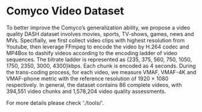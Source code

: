 # Comyco Video Dataset

To better improve the Comyco’s generalization ability, we propose a video quality DASH dataset involves movies, sports, TV-shows, games, news and MVs. Specifially, we first collect video clips with highest resolution from Youtube, then leverage FFmpeg to encode the video by H.264 codec and MP4Box to dashify videos according to the encoding ladder of video sequences. 
The bitrate ladder is represented as {235, 375, 560, 750, 1050, 1750, 2350, 3000, 4300}kbps.
Each chunk is encoded as 4 seconds. During the trans-coding process, for each video, we measure VMAF, VMAF-4K and VMAF-phone metric with the reference resolution of 1920 × 1080 respectively. In general, the dataset contains 86 complete videos, with 394,551 video chunks and 1,578,204 video quality assessments.

For more details please check './tools/'.